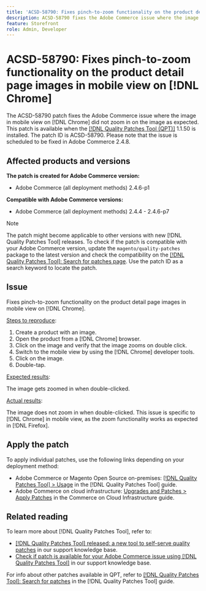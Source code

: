 ```yaml
---
title: 'ACSD-58790: Fixes pinch-to-zoom functionality on the product detail page images in mobile view on [!DNL Chrome]'
description: ACSD-58790 fixes the Adobe Commerce issue where the image in mobile view on [!DNL Chrome] did not zoom in on the image as expected.
feature: Storefront
role: Admin, Developer
---
```


# ACSD-58790: Fixes pinch-to-zoom functionality on the product detail page images in mobile view on [!DNL Chrome]

The ACSD-58790 patch fixes the Adobe Commerce issue where the image in mobile view on [!DNL Chrome] did not zoom in on the image as expected. This patch is available when the [[!DNL Quality Patches Tool (QPT)]](/help/announcements/adobe-commerce-announcements/magento-quality-patches-released-new-tool-to-self-serve-quality-patches.md) 1.1.50 is installed. The patch ID is ACSD-58790. Please note that the issue is scheduled to be fixed in Adobe Commerce 2.4.8.

## Affected products and versions

**The patch is created for Adobe Commerce version:**

* Adobe Commerce (all deployment methods) 2.4.6-p1

**Compatible with Adobe Commerce versions:**

* Adobe Commerce (all deployment methods) 2.4.4 - 2.4.6-p7

>[!NOTE]
>
>The patch might become applicable to other versions with new [!DNL Quality Patches Tool] releases. To check if the patch is compatible with your Adobe Commerce version, update the `magento/quality-patches` package to the latest version and check the compatibility on the [[!DNL Quality Patches Tool]: Search for patches page](https://experienceleague.adobe.com/tools/commerce-quality-patches/index.html). Use the patch ID as a search keyword to locate the patch.

## Issue

Fixes pinch-to-zoom functionality on the product detail page images in mobile view on [!DNL Chrome].

<u>Steps to reproduce</u>:

1. Create a product with an image.
1. Open the product from a [!DNL Chrome] browser.
1. Click on the image and verify that the image zooms on double click.
1. Switch to the mobile view by using the [!DNL Chrome] developer tools.
1. Click on the image.
1. Double-tap.

<u>Expected results</u>:

The image gets zoomed in when double-clicked.

<u>Actual results</u>:

The image does not zoom in when double-clicked. This issue is specific to [!DNL Chrome] in mobile view, as the zoom functionality works as expected in [!DNL Firefox].

## Apply the patch

To apply individual patches, use the following links depending on your deployment method:

* Adobe Commerce or Magento Open Source on-premises: [[!DNL Quality Patches Tool] > Usage](https://experienceleague.adobe.com/docs/commerce-operations/tools/quality-patches-tool/usage.html) in the [!DNL Quality Patches Tool] guide.
* Adobe Commerce on cloud infrastructure: [Upgrades and Patches > Apply Patches](https://experienceleague.adobe.com/docs/commerce-cloud-service/user-guide/develop/upgrade/apply-patches.html) in the Commerce on Cloud Infrastructure guide.

## Related reading

To learn more about [!DNL Quality Patches Tool], refer to:

* [[!DNL Quality Patches Tool] released: a new tool to self-serve quality patches](/help/announcements/adobe-commerce-announcements/magento-quality-patches-released-new-tool-to-self-serve-quality-patches.md) in our support knowledge base.
* [Check if patch is available for your Adobe Commerce issue using [!DNL Quality Patches Tool]](/help/support-tools/patches-available-in-qpt-tool/check-patch-for-magento-issue-with-magento-quality-patches.md) in our support knowledge base.

For info about other patches available in QPT, refer to [[!DNL Quality Patches Tool]: Search for patches](https://experienceleague.adobe.com/tools/commerce-quality-patches/index.html) in the [!DNL Quality Patches Tool] guide.
